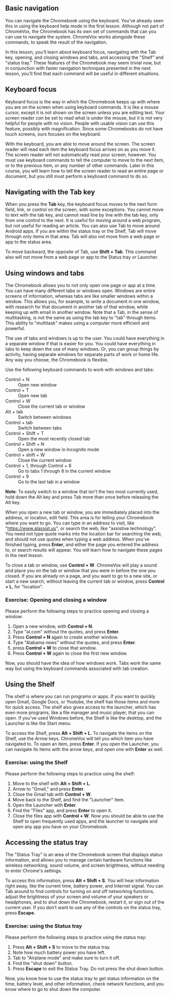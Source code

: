 ## Basic navigation

You can navigate the Chromebook using the keyboard. You’ve already seen this in using the keyboard help mode in the first lesson. Although not part of ChromeVox, the Chromebook has its own set of commands that can you can use to navigate the system. ChromeVox works alongside these commands, to speak the result of the navigation.

In this lesson, you’ll learn about keyboard focus, navigating with the Tab key, opening, and closing windows and tabs, and accessing the "Shelf" and "status tray." These features of the Chromebook may seem trivial now, but in conjunction with faster navigation techniques presented in the next lesson, you’ll find that each command will be useful in different situations.

## Keyboard focus

Keyboard focus is the way in which the Chromebook keeps up with where you are on the screen when using keyboard commands. It is like a mouse cursor, except it is not shown on the screen unless you are editing text. Your screen reader *can* be set to read what is under the mouse, but it is not very helpful for people with no vision. People with usable vision can use this feature, possibly with magnification. Since some Chromebooks do not have touch screens, ours focuses on the keyboard.

With the keyboard, you are able to move around the screen. The screen reader will read each item the keyboard focus arrives on as you move it. The screen reader will not automatically read your screen, however. You must use keyboard commands to tell the computer to move to the next item, or to the previous item, or any number of other commands. Later in this course, you will learn how to tell the screen reader to read an entire page or document, but you still must perform a keyboard command to do so.

## Navigating with the Tab key

When you press the **Tab** key, the keyboard focus moves to the next form field, link, or control on the screen, with some exceptions. You cannot move to text with the tab key, and cannot read line by line with the tab key, only from one control to the next. It is useful for moving around a web program, but not useful for reading an article. You can also use Tab to move around Android apps. If you are within the status tray or the Shelf, Tab will move through only items in that area. Tab will also not move from a web page or app to the status area.

To move backward, the opposite of Tab, use **Shift + Tab**. This command also will not move from a web page or app to the Status tray or Launcher.

## Using windows and tabs

The Chromebook allows you to not only open one page or app at a time. You can have many different tabs or windows open. Windows are entire screens of information, whereas tabs are like smaller windows within a window. This allows you, for example, to write a document in one window, with research for that document in another tab of that window, while keeping up with email in another window. Note that a Tab, in the sense of multitasking, is not the same as using the tab key to "tab" through items. This ability to "multitask" makes using a computer more efficient and powerful.

The use of tabs and windows is up to the user. You could have everything in a separate window if that is easier for you. You could have everything in tabs to keep down the use of many windows. Or, you can group things by activity, having separate windows for separate parts of work or home life. Any way you choose, the Chromebook is flexible.

Use the following keyboard commands to work with windows and tabs:

<dl>
<dt>Control + N</dt>
<dd>Open new window</dd>
<dt>Control + T</dt>
<dd>Open new tab</dd>
<dt>Control + W</dt>
<dd>Close the current tab or window</dd>
<dt>Alt + tab</dt>
<dd>Switch between windows</dd>
<dt>Control + tab</dt>
<dd>Switch between tabs</dd>
<dt>Control + Shift + T</dt>
<dd>Open the most recently closed tab</dd>
<dt>Control + Shift + N</dt>
<dd>Open a new window in Incognito mode</dd>
<dt>Control + shift + W</dt>
<dd>Close the current window</dd>
<dt>Control + 1, through Control + 8</dt>
<dd>Go to tabs 1 through 8 in the current window</dd>
<dt>Control + 9</dt>
<dd>Go to the last tab in a window</dd>
</dl>

<aside>
<p><b>Note</b>: To easily switch to a window that isn't the two most currently used, hold down the Alt key and press Tab more than once before releasing the Alt key.
</p>
</aside>

When you open a new tab or window, you are immediately placed into the address, or location, edit field. This area is for telling your Chromebook where you want to go. You can type in an address to visit, like "https://www.alassist.us", or search the web, like "assistive technology". You need not type quote marks into the location bar for searching the web, and should not use quotes when typing a web address. When you’ve finished typing, press **Enter**, and either the page you entered the address to, or search results will appear. You will learn how to navigate these pages in the next lesson.

To close a tab or window, use **Control + W**. ChromeVox will play a sound and place you on the tab or window that you were in before the one you closed. If you are already on a page, and you want to go to a new site, or start a new search, without leaving the current tab or window, press **Control + L**, for "location".

### Exercise: Opening and closing a window

Please perform the following steps to practice opening and closing a window:

1. Open a new window, with **Control + N**.
2. Type "al.com" without the quotes, and press **Enter**.
3. Press **Control + N** again to create another window.
4. Type "Alabama news" without the quotes, and press **Enter**.
5. press **Control + W** to close that window.
6. Press **Control + W** again to close the first new window.

Now, you should have the idea of how windows work. Tabs work the same way but using the keyboard commands associated with tab creation.

## Using the Shelf

The shelf is where you can run programs or apps. If you want to quickly open Gmail, Google Docs, or Youtube, the shelf has those items and more for quick access. The shelf also gives access to the launcher, which has even more programs, like a file manager and music player, that you can open. If you've used Windows before, the Shelf is like the desktop, and the Launcher is like the Start menu.

To access the Shelf, press **Alt + Shift + L**. To navigate the items on the Shelf, use the Arrow keys. ChromeVox will tell you which item you have navigated to. To open an item, press **Enter**. If you open the Launcher, you can navigate its items with the arrow keys, and open one with **Enter** as well.

### Exercise: using the Shelf

Please perform the following steps to practice using the shelf:

1. Move to the shelf with **Alt + Shift + L**.
2. Arrow to "Gmail," and press **Enter**.
3. Close the Gmail tab with **Control + W**.
4. Move back to the Shelf, and find the "Launcher" item.
5. Open the Launcher with **Enter**.
6. Find the "Files" app, and press **Enter** to open it.
7. Close the files app with **Control + W**.
Now you should be able to use the Shelf to open frequently used apps, and the launcher to navigate and open any app you have on your Chromebook.

## Accessing the status tray

The "Status Tray" is an area of the Chromebook screen that displays status information, and allows you to manage certain hardware functions like wireless networking, sound volume, and screen brightness, without needing to enter Chrome's settings.

To access this information, press **Alt + Shift + S**. You will hear information right away, like the current time, battery power, and Internet signal. You can Tab around to find controls for turning on and off networking functions, adjust the brightness of your screen and volume of your speakers or headphones, and to shut down the Chromebook, restart it, or sign out of the current user. If you don’t want to use any of the controls on the status tray, press **Escape**.

### Exercise: using the Status tray

Please perform the following steps to practice using the status tray:

1. Press **Alt + Shift + S** to move to the status tray.
2. Note how much battery power you have left.
3. Tab to "Airplane mode" and make sure to turn it off.
4. Find the "shut down" button.
5. Press **Escape** to exit the Status Tray. Do not press the shut down button.

Now, you know how to use the status tray to get status information on the time, battery level, and other information, check network functions, and you know where to go to shut down the computer.
